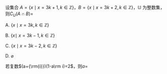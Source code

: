 设集合 $A = \left\{x \mid x=3k+1, k \in \mathbb{Z} \right\}$，$B=\left\{ x \mid x=3k+2, k \in \mathbb{Z} \right\}$，$\mathbb{U}$ 为整数集，则$C_U(A \cap B)=$

A. $\left\{x \mid x=3k, k \in \mathbb{Z}\right\}$

B. $\left\{ x \mid \ x = 3k -1, k \in \mathbb{Z} \right\}$

C. $\left\{ x \mid x = 3k-2, k \in \mathbb{Z} \right\}$

D. $\varnothing$



若复数$(a+{\rm{i}})(1-a\rm i)=2$，则$a =$